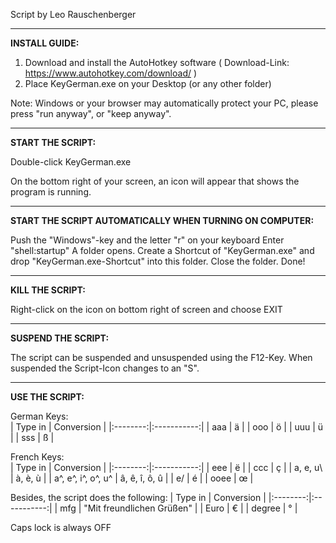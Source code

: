 Script by Leo Rauschenberger

----------------------------
<b>INSTALL GUIDE:</b>

1. Download and install the AutoHotkey software ( Download-Link: https://www.autohotkey.com/download/ )
2. Place KeyGerman.exe on your Desktop (or any other folder)

Note: Windows or your browser may automatically protect your PC, please press "run anyway", or "keep anyway".

----------------------------
<b>START THE SCRIPT:</b>

Double-click KeyGerman.exe

On the bottom right of your screen, an icon will appear that shows the program is running.
<hr>
<b>START THE SCRIPT AUTOMATICALLY WHEN TURNING ON COMPUTER:</b>

Push the "Windows"-key and the letter "r" on your keyboard
Enter "shell:startup"
A folder opens.
Create a Shortcut of "KeyGerman.exe" and drop "KeyGerman.exe-Shortcut" into this folder.
Close the folder. Done!
<hr>
<b>KILL THE SCRIPT:</b>

Right-click on the icon on bottom right of screen and choose EXIT
<hr>
<b>SUSPEND THE SCRIPT:</b>

The script can be suspended and unsuspended using the F12-Key. 
When suspended the Script-Icon changes to an "S".
<hr>
<b>USE THE SCRIPT:</b>

German Keys: <br>
| Type in | Conversion |
|:--------:|:-----------:|
| aaa | ä |
| ooo | ö |
| uuu | ü |
| sss | ß |

French Keys: <br>
| Type in | Conversion |
|:--------:|:-----------:|
| eee | ë |
| ccc | ç |
| a\, e\, u\ | à, è, ù |
| a^, e^, i^, o^, u^ | â, ê, î, ô, û |
| e/ | é |
| ooee | œ |

Besides, the script does the following:
| Type in | Conversion |
|:--------:|:-----------:|
| mfg | "Mit freundlichen Grüßen" |
| Euro | € |
| degree | ° |

Caps lock is always OFF <br>

